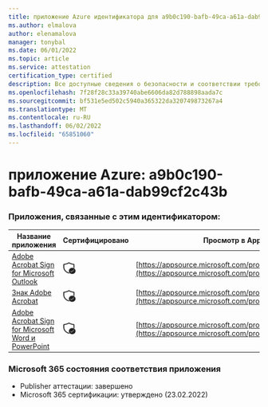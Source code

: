 ```yaml
---
title: приложение Azure идентификатора для a9b0c190-bafb-49ca-a61a-dab99cf2c43b
ms.author: elmalova
author: elenamalova
manager: tonybal
ms.date: 06/01/2022
ms.topic: article
ms.service: attestation
certification_type: certified
description: Все доступные сведения о безопасности и соответствии требованиям для a9b0c190-bafb-49ca-a61a-dab99cf2c43b.
ms.openlocfilehash: 7f28f28c33a39740abe6606da82d788898aada7c
ms.sourcegitcommit: bf531e5ed502c5940a365322da320749873267a4
ms.translationtype: MT
ms.contentlocale: ru-RU
ms.lasthandoff: 06/02/2022
ms.locfileid: "65851060"
---
```

# <a name="azure-app-id-a9b0c190-bafb-49ca-a61a-dab99cf2c43b"></a>приложение Azure: a9b0c190-bafb-49ca-a61a-dab99cf2c43b


### <a name="apps-associated-with-this-id"></a>Приложения, связанные с этим идентификатором:
| **Название приложения** | **Сертифицировано** | **Просмотр в AppSource** |
|--------------|---------------|-----------------------|
| [Adobe Acrobat Sign for Microsoft Outlook](../forward/WA104381158.md) | <img alt="Certified application badge" src="../media/certified-badge.png" height="25" width="25" /> | [https://appsource.microsoft.com/product/office/WA104381158](https://appsource.microsoft.com/product/office/WA104381158) |
| [Знак Adobe Acrobat](../forward/WA104381233.md) | <img alt="Certified application badge" src="../media/certified-badge.png" height="25" width="25" /> | [https://appsource.microsoft.com/product/office/WA104381233](https://appsource.microsoft.com/product/office/WA104381233) |
| [Adobe Acrobat Sign for Microsoft Word и PowerPoint](../forward/WA104381155.md) | <img alt="Certified application badge" src="../media/certified-badge.png" height="25" width="25" /> | [https://appsource.microsoft.com/product/office/WA104381155](https://appsource.microsoft.com/product/office/WA104381155) |

### <a name="microsoft-365-app-compliance-status"></a>Microsoft 365 состояния соответствия приложения
- Publisher аттестации: завершено
- Microsoft 365 сертификации: утверждено (23.02.2022)
